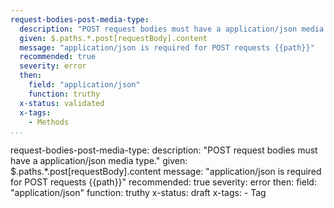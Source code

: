```yaml
--- 
request-bodies-post-media-type: 
  description: "POST request bodies must have a application/json media type."
  given: $.paths.*.post[requestBody].content
  message: "application/json is required for POST requests {{path}}"
  recommended: true
  severity: error
  then: 
    field: "application/json"
    function: truthy
  x-status: validated
  x-tags:
    - Methods 
...
```

request-bodies-post-media-type: 
  description: "POST request bodies must have a application/json media type."
  given: $.paths.*.post[requestBody].content
  message: "application/json is required for POST requests {{path}}"
  recommended: true
  severity: error
  then: 
    field: "application/json"
    function: truthy
  x-status: draft
  x-tags:
    - Tag 
